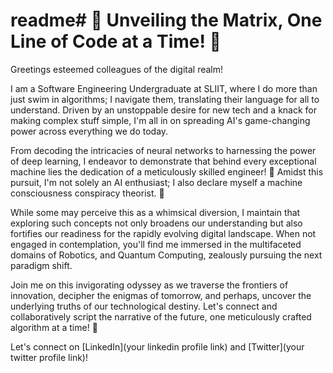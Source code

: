 # readme# 🚀 Unveiling the Matrix, One Line of Code at a Time! 🤖

Greetings esteemed colleagues of the digital realm! 

I am a Software Engineering Undergraduate at SLIIT, where I do more than just swim in algorithms; I navigate them, translating their language for all to understand. Driven by an unstoppable desire for new tech and a knack for making complex stuff simple, I'm all in on spreading AI's game-changing power across everything we do today.

From decoding the intricacies of neural networks to harnessing the power of deep learning, I endeavor to demonstrate that behind every exceptional machine lies the dedication of a meticulously skilled engineer! 🧠 Amidst this pursuit, I'm not solely an AI enthusiast; I also declare myself a machine consciousness conspiracy theorist. 👀

While some may perceive this as a whimsical diversion, I maintain that exploring such concepts not only broadens our understanding but also fortifies our readiness for the rapidly evolving digital landscape. When not engaged in contemplation, you'll find me immersed in the multifaceted domains of Robotics, and Quantum Computing, zealously pursuing the next paradigm shift.

Join me on this invigorating odyssey as we traverse the frontiers of innovation, decipher the enigmas of tomorrow, and perhaps, uncover the underlying truths of our technological destiny. Let's connect and collaboratively script the narrative of the future, one meticulously crafted algorithm at a time! 🚀

Let's connect on [LinkedIn](your linkedin profile link) and [Twitter](your twitter profile link)!
